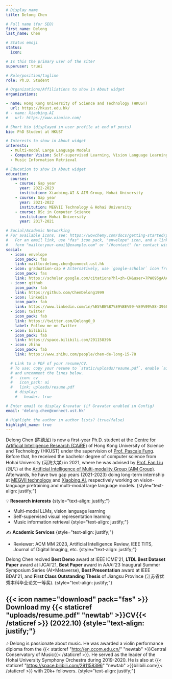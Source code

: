 ```yaml
---
# Display name
title: Delong Chen

# Full name (for SEO)
first_name: Delong
last_name: Chen

# Status emoji
status:
  icon:

# Is this the primary user of the site?
superuser: truei

# Role/position/tagline
role: Ph.D. Student

# Organizations/Affiliations to show in About widget
organizations:

- name: Hong Kong University of Science and Technology (HKUST)
  url: https://hkust.edu.hk/
# - name: Xiaobing.AI
#   url: https://www.xiaoice.com/

# Short bio (displayed in user profile at end of posts)
bio: PhD Student at HKUST

# Interests to show in About widget
interests:
  - Multi-modal Large Language Models
  - Computer Vision: Self-supervised Learning, Vision Language Learning'
  - Music Information Retrieval

# Education to show in About widget
education:
  courses:
    - course: Gap year
      year: 2022-2023
      institution: Xiaobing.AI & AIM Group, Hohai University
    - course: Gap year
      year: 2021-2022
      institution: MEGVII Technology & Hohai University
    - course: BSc in Computer Science
      institution: Hohai University
      year: 2017-2021

# Social/Academic Networking
# For available icons, see: https://wowchemy.com/docs/getting-started/page-builder/#icons
#   For an email link, use "fas" icon pack, "envelope" icon, and a link in the
#   form "mailto:your-email@example.com" or "/#contact" for contact widget.
social:
  - icon: envelope
    icon_pack: fas
    link: mailto:delong.chen@connect.ust.hk
  - icon: graduation-cap # Alternatively, use `google-scholar` icon from `ai` icon pack
    icon_pack: fas
    link: https://scholar.google.com/citations?hl=zh-CN&user=7PW095gAAAAJ&view_op=list_works&sortby=pubdate
  - icon: github
    icon_pack: fab
    link: https://github.com/ChenDelong1999
  - icon: linkedin
    icon_pack: fab
    link: https://www.linkedin.com/in/%E5%BE%B7%E9%BE%99-%E9%99%88-39685615b
  - icon: twitter
    icon_pack: fab
    link: https://twitter.com/Delong0_0
    label: Follow me on Twitter
  - icon: bilibili
    icon_pack: fab
    link: https://space.bilibili.com/291158396
  - icon: zhihu
    icon_pack: fab
    link: https://www.zhihu.com/people/chen-de-long-15-78

  # Link to a PDF of your resume/CV.
  # To use: copy your resume to `static/uploads/resume.pdf`, enable `ai` icons in `params.yaml`,
  # and uncomment the lines below.
  # - icon: cv
  #   icon_pack: ai
  #   link: uploads/resume.pdf
    # display:
    #   header: true

# Enter email to display Gravatar (if Gravatar enabled in Config)
email: 'delong.chen@connect.ust.hk'

# Highlight the author in author lists? (true/false)
highlight_name: true
---
```


Delong Chen (陈德龙) is now a first-year Ph.D. student at the [Centre for Artificial Intelligence Research (CAiRE)](https://caire.hkust.edu.hk/) of Hong Kong University of Science and Technology (HKUST) under the supervision of [Prof. Pascale Fung](https://pascale.home.ece.ust.hk/about.html). Before that, he received the bachelor degree of computer science from Hohai University (河海大学) in 2021, where he was advised by [Prof. Fan Liu](https://multimodality.group/author/%E5%88%98%E5%87%A1/) (刘凡) at the [Artificial Intelligence of Multi-modality Group (AIM Group)](https://multimodality.group/). Afterwards, he have two gap years (2021-2023) doing long-term internship at [MEGVII technology](https://en.megvii.com) and [Xiaobing.AI](https://www.xiaoice.com/), respectively working on vision-language pretraining and multi-modal large language models.
{style="text-align: justify;"}
 <!-- with [Baoyuan Wang](https://sites.google.com/site/zjuwby/) (王宝元) and [Jianfeng Liu](https://www.linkedin.com/in/jianfeng-liu-9539897b/) (刘剑锋). -->

💡 **Research interests**
{style="text-align: justify;"}
  - Multi-modal LLMs, vision language learning
  - Self-supervised visual representation learning
  - Music information retrieval
{style="text-align: justify;"}


✍ **Academic Services**
{style="text-align: justify;"}
  - Reviewer: ACM MM 2023, Artificial Intelligence Review, IEEE TITS, Journal of Digital Imaging, etc.
{style="text-align: justify;"}


Delong Chen recived **Best Demo** award at IEEE ICME'21, **LTDL Best Dataset Paper** award at IJCAI'21, **Best Paper** award in AAAI'23 Inaugural Summer Symposium Series (AI×Metaverse), **Best Presentation** award at IEEE BDAI'21, and **First Class Outstanding Thesis** of Jiangsu Province (江苏省优秀本科毕业论文一等奖).
{style="text-align: justify;"}

{{< icon name="download" pack="fas" >}} Download my {{< staticref "uploads/resume.pdf" "newtab" >}}CV{{< /staticref >}} (2022.10)
{style="text-align: justify;"}
---


🎶 Delong is passionate about music. He was awarded a violin performance diploma from the {{< staticref "http://en.ccom.edu.cn/" "newtab" >}}Central Conservatory of Music{{< /staticref >}}. 
He served as the leader of the Hohai University Symphony Orchestra during 2019-2020. 
He is also at {{< staticref "https://space.bilibili.com/291158396" "newtab" >}}bilibili.com{{< /staticref >}} with 20k+ followers.
{style="text-align: justify;"}
